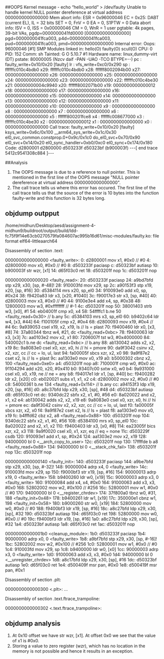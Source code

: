 ##OOPS Kernel message - echo “hello_world” > /dev/faulty
Unable to handle kernel NULL pointer dereference at virtual address 0000000000000000
Mem abort info:
  ESR = 0x96000046
  EC = 0x25: DABT (current EL), IL = 32 bits
  SET = 0, FnV = 0
  EA = 0, S1PTW = 0
Data abort info:
  ISV = 0, ISS = 0x00000046
  CM = 0, WnR = 1
user pgtable: 4k pages, 39-bit VAs, pgdp=0000000041fd0000
[0000000000000000] pgd=0000000041fca003, p4d=0000000041fca003, pud=0000000041fca003, pmd=0000000000000000
Internal error: Oops: 96000046 [#1] SMP
Modules linked in: hello(O) faulty(O) scull(O)
CPU: 0 PID: 152 Comm: sh Tainted: G           O      5.10.7 #1
Hardware name: linux,dummy-virt (DT)
pstate: 80000005 (Nzcv daif -PAN -UAO -TCO BTYPE=--)
pc : faulty_write+0x10/0x20 [faulty]
lr : vfs_write+0xc0/0x290
sp : ffffffc010c4bdb0
x29: ffffffc010c4bdb0 x28: ffffff8002094b00 
x27: 0000000000000000 x26: 0000000000000000 
x25: 0000000000000000 x24: 0000000000000000 
x23: 0000000000000000 x22: ffffffc010c4be30 
x21: 00000000004c9940 x20: ffffff8002071b00 
x19: 0000000000000012 x18: 0000000000000000 
x17: 0000000000000000 x16: 0000000000000000 
x15: 0000000000000000 x14: 0000000000000000 
x13: 0000000000000000 x12: 0000000000000000 
x11: 0000000000000000 x10: 0000000000000000 
x9 : 0000000000000000 x8 : 0000000000000000 
x7 : 0000000000000000 x6 : 0000000000000000 
x5 : ffffff800201fce8 x4 : ffffffc008677000 
x3 : ffffffc010c4be30 x2 : 0000000000000012 
x1 : 0000000000000000 x0 : 0000000000000000 
Call trace:
 faulty_write+0x10/0x20 [faulty]
 ksys_write+0x6c/0x100
 __arm64_sys_write+0x1c/0x30
 el0_svc_common.constprop.0+0x9c/0x1c0
 do_el0_svc+0x70/0x90
 el0_svc+0x14/0x20
 el0_sync_handler+0xb0/0xc0
 el0_sync+0x174/0x180
Code: d2800001 d2800000 d503233f d50323bf (b900003f) 
---[ end trace 5412c9541308c884 ]---

##Analysis
1. The OOPS message is due to a reference to null pointer. This is mentioned in the first line of the OOPS message "NULL pointer dereference at virtual address 0000000000000000".
2. The call trace tells us where this error has occured. The first line of the call trace tells us that the source of the error is 10 bytes into the function faulty-write and this function is 32 bytes long.


## objdump outpput

/home/midhun/Desktop/aesd/assignment-4-midhun9/buildroot/output/build/ldd-fc75f9f14e63cb0270579fa084607ac995b16d61/misc-modules/faulty.ko:     file format elf64-littleaarch64


Disassembly of section .text:

0000000000000000 <faulty_write>:
   0:	d2800001 	mov	x1, #0x0                   	// #0
   4:	d2800000 	mov	x0, #0x0                   	// #0
   8:	d503233f 	paciasp
   c:	d50323bf 	autiasp
  10:	b900003f 	str	wzr, [x1]
  14:	d65f03c0 	ret
  18:	d503201f 	nop
  1c:	d503201f 	nop

0000000000000020 <faulty_read>:
  20:	d503233f 	paciasp
  24:	a9bd7bfd 	stp	x29, x30, [sp, #-48]!
  28:	910003fd 	mov	x29, sp
  2c:	a90153f3 	stp	x19, x20, [sp, #16]
  30:	d5384114 	mrs	x20, sp_el0
  34:	910093e0 	add	x0, sp, #0x24
  38:	f9420a83 	ldr	x3, [x20, #1040]
  3c:	f90017e3 	str	x3, [sp, #40]
  40:	d2800003 	mov	x3, #0x0                   	// #0
  44:	9100e3e4 	add	x4, sp, #0x38
  48:	12800003 	mov	w3, #0xffffffff            	// #-1
  4c:	d503201f 	nop
  50:	38001403 	strb	w3, [x0], #1
  54:	eb04001f 	cmp	x0, x4
  58:	54ffffc1 	b.ne	50 <faulty_read+0x30>  // b.any
  5c:	d5384103 	mrs	x3, sp_el0
  60:	b9402c64 	ldr	w4, [x3, #44]
  64:	f100105f 	cmp	x2, #0x4
  68:	d2800093 	mov	x19, #0x4                   	// #4
  6c:	9a939053 	csel	x19, x2, x19, ls  // ls = plast
  70:	f9400460 	ldr	x0, [x3, #8]
  74:	37a80344 	tbnz	w4, #21, dc <faulty_read+0xbc>
  78:	f9400063 	ldr	x3, [x3]
  7c:	aa0103e2 	mov	x2, x1
  80:	7206007f 	tst	w3, #0x4000000
  84:	540002c1 	b.ne	dc <faulty_read+0xbc>  // b.any
  88:	ab130042 	adds	x2, x2, x19
  8c:	9a8083e0 	csel	x0, xzr, x0, hi  // hi = pmore
  90:	da9f3042 	csinv	x2, x2, xzr, cc  // cc = lo, ul, last
  94:	fa00005f 	sbcs	xzr, x2, x0
  98:	9a9f87e2 	cset	x2, ls  // ls = plast
  9c:	aa1303e0 	mov	x0, x19
  a0:	b5000302 	cbnz	x2, 100 <faulty_read+0xe0>
  a4:	d503201f 	nop
  a8:	7100001f 	cmp	w0, #0x0
  ac:	91104294 	add	x20, x20, #0x410
  b0:	93407c00 	sxtw	x0, w0
  b4:	9a931000 	csel	x0, x0, x19, ne  // ne = any
  b8:	f94017e1 	ldr	x1, [sp, #40]
  bc:	f9400282 	ldr	x2, [x20]
  c0:	eb020021 	subs	x1, x1, x2
  c4:	d2800002 	mov	x2, #0x0                   	// #0
  c8:	54000361 	b.ne	134 <faulty_read+0x114>  // b.any
  cc:	a94153f3 	ldp	x19, x20, [sp, #16]
  d0:	a8c37bfd 	ldp	x29, x30, [sp], #48
  d4:	d50323bf 	autiasp
  d8:	d65f03c0 	ret
  dc:	9340dc22 	sbfx	x2, x1, #0, #56
  e0:	8a020022 	and	x2, x1, x2
  e4:	ab130042 	adds	x2, x2, x19
  e8:	9a8083e0 	csel	x0, xzr, x0, hi  // hi = pmore
  ec:	da9f3042 	csinv	x2, x2, xzr, cc  // cc = lo, ul, last
  f0:	fa00005f 	sbcs	xzr, x2, x0
  f4:	9a9f87e2 	cset	x2, ls  // ls = plast
  f8:	aa1303e0 	mov	x0, x19
  fc:	b4fffd62 	cbz	x2, a8 <faulty_read+0x88>
 100:	d503201f 	nop
 104:	9340dc22 	sbfx	x2, x1, #0, #56
 108:	d5384100 	mrs	x0, sp_el0
 10c:	8a020022 	and	x2, x1, x2
 110:	f9400403 	ldr	x3, [x0, #8]
 114:	ea23005f 	bics	xzr, x2, x3
 118:	9a9f0020 	csel	x0, x1, xzr, eq  // eq = none
 11c:	d503229f 	csdb
 120:	910093e1 	add	x1, sp, #0x24
 124:	aa1303e2 	mov	x2, x19
 128:	94000000 	bl	0 <__arch_copy_to_user>
 12c:	d503201f 	nop
 130:	17ffffde 	b	a8 <faulty_read+0x88>
 134:	94000000 	bl	0 <__stack_chk_fail>
 138:	d503201f 	nop
 13c:	d503201f 	nop

0000000000000140 <faulty_init>:
 140:	d503233f 	paciasp
 144:	a9be7bfd 	stp	x29, x30, [sp, #-32]!
 148:	90000004 	adrp	x4, 0 <faulty_write>
 14c:	910003fd 	mov	x29, sp
 150:	f9000bf3 	str	x19, [sp, #16]
 154:	90000013 	adrp	x19, 0 <faulty_write>
 158:	b9400260 	ldr	w0, [x19]
 15c:	90000003 	adrp	x3, 0 <faulty_write>
 160:	91000084 	add	x4, x4, #0x0
 164:	91000063 	add	x3, x3, #0x0
 168:	52802002 	mov	w2, #0x100                 	// #256
 16c:	52800001 	mov	w1, #0x0                   	// #0
 170:	94000000 	bl	0 <__register_chrdev>
 174:	37f800a0 	tbnz	w0, #31, 188 <faulty_init+0x48>
 178:	b9400261 	ldr	w1, [x19]
 17c:	350000e1 	cbnz	w1, 198 <faulty_init+0x58>
 180:	b9000260 	str	w0, [x19]
 184:	52800000 	mov	w0, #0x0                   	// #0
 188:	f9400bf3 	ldr	x19, [sp, #16]
 18c:	a8c27bfd 	ldp	x29, x30, [sp], #32
 190:	d50323bf 	autiasp
 194:	d65f03c0 	ret
 198:	52800000 	mov	w0, #0x0                   	// #0
 19c:	f9400bf3 	ldr	x19, [sp, #16]
 1a0:	a8c27bfd 	ldp	x29, x30, [sp], #32
 1a4:	d50323bf 	autiasp
 1a8:	d65f03c0 	ret
 1ac:	d503201f 	nop

00000000000001b0 <cleanup_module>:
 1b0:	d503233f 	paciasp
 1b4:	90000000 	adrp	x0, 0 <faulty_write>
 1b8:	a9bf7bfd 	stp	x29, x30, [sp, #-16]!
 1bc:	52802002 	mov	w2, #0x100                 	// #256
 1c0:	52800001 	mov	w1, #0x0                   	// #0
 1c4:	910003fd 	mov	x29, sp
 1c8:	b9400000 	ldr	w0, [x0]
 1cc:	90000003 	adrp	x3, 0 <faulty_write>
 1d0:	91000063 	add	x3, x3, #0x0
 1d4:	94000000 	bl	0 <__unregister_chrdev>
 1d8:	a8c17bfd 	ldp	x29, x30, [sp], #16
 1dc:	d50323bf 	autiasp
 1e0:	d65f03c0 	ret
 1e4:	d500409f 	msr	pan, #0x0
 1e8:	d500419f 	msr	pan, #0x1

Disassembly of section .plt:

0000000000000300 <.plt>:
	...

Disassembly of section .text.ftrace_trampoline:

0000000000000302 <.text.ftrace_trampoline>:

## objdump analysis
1. At 0x10 offset we have str wzr, [x1]. At offset 0x0 we see that the value of x1 is #0x0.
2. Storing a value to zero register (wzr), which has no location in the memory is not possible and hence it results in an exception. 
